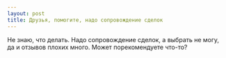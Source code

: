 ```yaml
---
layout: post 
title: Друзья, помогите, надо сопровождение сделок 
--- 
```

Не знаю, что делать. Надо сопровождение сделок, а выбрать не могу, да и отзывов плохих много. Может порекомендуете что-то?